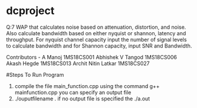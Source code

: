 # dcproject

Q:7 WAP that calculates noise based on attenuation, distortion, and noise. Also calculate bandwidth based on either nyquist or shannon, latency and throughput. For nyquist channel capacity input the number of signal levels to calculate bandwidth and for Shannon capacity, input SNR and Bandwidth.

Contributors - 
A Manoj 1MS18CS001
Abhishek V Tangod 1MS18CS006
Akash Hegde 1MS18CS013
Archit Nitin Latkar 1MS18CS027

#Steps To Run Program
1. compile the file main_function.cpp using the command g++ mainfunction.cpp  you can specify an output file
2. ./ouputfilename . if no output file is specified the ./a.out

